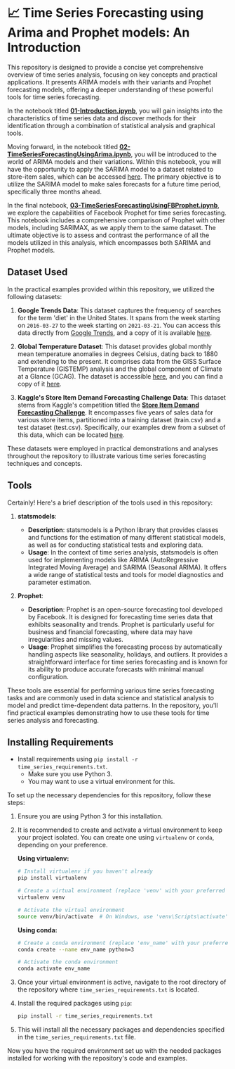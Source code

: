 # :chart_with_upwards_trend: Time Series Forecasting using Arima and Prophet models: An Introduction
This repository is designed to provide a concise yet comprehensive overview of time series analysis, focusing on key concepts and practical applications. It presents ARIMA models with their variants and Prophet forecasting models, offering a deeper understanding of these powerful tools for time series forecasting.

In the notebook titled **[01-Introduction.ipynb](https://github.com/MKB-Datalab/time-series-analysis-with-SARIMAX-and-Prophet/blob/master/notebooks/01-Intro_time_series_tutorial.ipynb)**, you will gain insights into the characteristics of time series data and discover methods for their identification through a combination of statistical analysis and graphical tools.

Moving forward, in the notebook titled **[02-TimeSeriesForecastingUsingArima.ipynb](https://github.com/MKB-Datalab/time-series-analysis-with-SARIMAX-and-Prophet/blob/master/notebooks/02-Forecasting_with_SARIMAX.ipynb)**, you will be introduced to the world of ARIMA models and their variations. Within this notebook, you will have the opportunity to apply the SARIMA model to a dataset related to store-item sales, which can be accessed [here](https://www.kaggle.com/c/demand-forecasting-kernels-only). The primary objective is to utilize the SARIMA model to make sales forecasts for a future time period, specifically three months ahead.

In the final notebook, **[03-TimeSeriesForecastingUsingFBProphet.ipynb](https://github.com/MKB-Datalab/time-series-analysis-with-SARIMAX-and-Prophet/blob/master/notebooks/03-Forecasting_with_Facebook_Prophet.ipynb)**, we explore the capabilities of Facebook Prophet for time series forecasting. This notebook includes a comprehensive comparison of Prophet with other models, including SARIMAX, as we apply them to the same dataset. The ultimate objective is to assess and contrast the performance of all the models utilized in this analysis, which encompasses both SARIMA and Prophet models.

## Dataset Used

In the practical examples provided within this repository, we utilized the following datasets:

1. **Google Trends Data**: This dataset captures the frequency of searches for the term 'diet' in the United States. It spans from the week starting on `2016-03-27` to the week starting on `2021-03-21`. You can access this data directly from [Google Trends](https://trends.google.com/trends/), and a copy of it is available [here](https://github.com/MKB-Datalab/time-series-analysis-with-SARIMAX-and-Prophet/blob/master/data/raw/time-series/multiTimeline_diet.csv).

2. **Global Temperature Dataset**: This dataset provides global monthly mean temperature anomalies in degrees Celsius, dating back to 1880 and extending to the present. It comprises data from the GISS Surface Temperature (GISTEMP) analysis and the global component of Climate at a Glance (GCAG). The dataset is accessible [here](https://datahub.io/core/global-temp#data), and you can find a copy of it [here](https://github.com/MKB-Datalab/time-series-analysis-with-SARIMAX-and-Prophet/blob/master/data/raw/time-series/monthly_csv.csv).

3. **Kaggle's Store Item Demand Forecasting Challenge Data**: This dataset stems from Kaggle's competition titled the [**Store Item Demand Forecasting Challenge**](https://www.kaggle.com/c/demand-forecasting-kernels-only). It encompasses five years of sales data for various store items, partitioned into a training dataset (train.csv) and a test dataset (test.csv). Specifically, our examples drew from a subset of this data, which can be located [here](https://github.com/MKB-Datalab/time-series-analysis-with-SARIMAX-and-Prophet/blob/master/data/processed/sales_store_2_item_28.csv).

These datasets were employed in practical demonstrations and analyses throughout the repository to illustrate various time series forecasting techniques and concepts.

## Tools

Certainly! Here's a brief description of the tools used in this repository:

1. **statsmodels**:
   - **Description**: statsmodels is a Python library that provides classes and functions for the estimation of many different statistical models, as well as for conducting statistical tests and exploring data.
   - **Usage**: In the context of time series analysis, statsmodels is often used for implementing models like ARIMA (AutoRegressive Integrated Moving Average) and SARIMA (Seasonal ARIMA). It offers a wide range of statistical tests and tools for model diagnostics and parameter estimation.
   
2. **Prophet**:
   - **Description**: Prophet is an open-source forecasting tool developed by Facebook. It is designed for forecasting time series data that exhibits seasonality and trends. Prophet is particularly useful for business and financial forecasting, where data may have irregularities and missing values.
   - **Usage**: Prophet simplifies the forecasting process by automatically handling aspects like seasonality, holidays, and outliers. It provides a straightforward interface for time series forecasting and is known for its ability to produce accurate forecasts with minimal manual configuration.

These tools are essential for performing various time series forecasting tasks and are commonly used in data science and statistical analysis to model and predict time-dependent data patterns. In the repository, you'll find practical examples demonstrating how to use these tools for time series analysis and forecasting.

## Installing Requirements

* Install requirements using `pip install -r time_series_requirements.txt`.
  * Make sure you use Python 3.
  * You may want to use a virtual environment for this.

To set up the necessary dependencies for this repository, follow these steps:

1. Ensure you are using Python 3 for this installation.
2. It is recommended to create and activate a virtual environment to keep your project isolated. You can create one using `virtualenv` or `conda`, depending on your preference.

   **Using virtualenv:**
   
   ```bash
   # Install virtualenv if you haven't already
   pip install virtualenv
   
   # Create a virtual environment (replace 'venv' with your preferred name)
   virtualenv venv
   
   # Activate the virtual environment
   source venv/bin/activate  # On Windows, use 'venv\Scripts\activate'
   ```

   **Using conda:**
   
   ```bash
   # Create a conda environment (replace 'env_name' with your preferred name)
   conda create --name env_name python=3
   
   # Activate the conda environment
   conda activate env_name
   ```

3. Once your virtual environment is active, navigate to the root directory of the repository where `time_series_requirements.txt` is located.

4. Install the required packages using `pip`:

   ```bash
   pip install -r time_series_requirements.txt
   ```

5. This will install all the necessary packages and dependencies specified in the `time_series_requirements.txt` file.

Now you have the required environment set up with the needed packages installed for working with the repository's code and examples.
